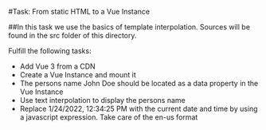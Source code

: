 #Task: From static HTML to a Vue Instance

##In this task we use the basics of template interpolation. Sources will be found in the src folder of this directory.

Fulfill the following tasks:

- Add Vue 3 from a CDN
- Create a Vue Instance and mount it
- The persons name John Doe should be located as a data property in the Vue Instance
- Use text interpolation to display the persons name
- Replace 1/24/2022, 12:34:25 PM with the current date and time by using a javascript expression. Take care of the en-us format
